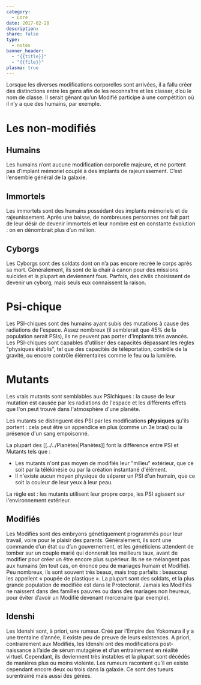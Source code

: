 ```yaml
---
category:
  - Lore
date: 2017-02-20
description: 
share: false
type:
  - notes
banner_header:
  - "{{title}}"
  - "{{file}}"
plasma: true
---
```


Lorsque les diverses modifications corporelles sont arrivées, il a fallu créer des distinctions entre les gens afin de les reconnaître et les classer, d’où le nom de classe. Il serait gênant qu’un Modifié participe à une compétition où il n’y a que des humains, par exemple.

# Les non-modifiés
## Humains

Les humains n’ont aucune modification corporelle majeure, et ne portent pas d’implant mémoriel couplé à des implants de rajeunissement. C’est l’ensemble général de la galaxie.

## Immortels

Les immortels sont des humains possédant des implants mémoriels et de rajeunissement. Après une baisse, de nombreuses personnes ont fait part de leur désir de devenir immortels et leur nombre est en constante évolution : on en dénombrait plus d’un million.

## Cyborgs

Les Cyborgs sont des soldats dont on n’a pas encore recréé le corps après sa mort. Généralement, ils sont de la chair à canon pour des missions suicides et la plupart en deviennent fous. Parfois, des civils choisissent de devenir un cyborg, mais seuls eux connaissent la raison.

# Psi-chique

Les PSI-chiques sont des humains ayant subis des mutations à cause des radiations de l'espace. Assez nombreux (il semblerait que 45% de la population serait PSIs), ils ne peuvent pas porter d'implants très avancés. Les PSI-chiques sont capables d'utiliser des capacités dépassant les règles "physiques établis", tel que des capacités de téléportation, contrôle de la gravité, ou encore contrôle élémentaires comme le feu ou la lumière.

# Mutants

Les vrais mutants sont semblables aux PSIchiques : la cause de leur mutation est causée par les radiations de l'espace et les différents effets que l'on peut trouvé dans l'atmosphère d'une planète.

Les mutants se distinguent des PSI par les modifications **physiques** qu'ils portent : cela peut être un appendice en plus (comme un 3e bras) ou la présence d'un sang empoisonné.

La plupart des [[../../Planètes|Planètes]] font la différence entre PSI et Mutants tels que :
- Les mutants n'ont pas moyen de modifiés leur "milieu" extérieur, que ce soit par la télékinésie ou par la création instantané d'élément.
- Il n'existe aucun moyen physique de séparer un PSI d'un humain, que ce soit la couleur de leur yeux à leur peau.

La règle est : les mutants utilisent leur propre corps, les PSI agissent sur l'environnement extérieur.

## Modifiés

Les Modifiés sont des embryons génétiquement programmés pour leur travail, voire pour le plaisir des parents. Généralement, ils sont une commande d’un état ou d’un gouvernement, et les généticiens attendent de tomber sur un couple marié qui donnerait les meilleurs taux, avant de modifier pour créer un être encore plus supérieur. Ils ne se mélangent pas aux humains (en tout cas, on énonce peu de mariages humain et Modifié). Peu nombreux, ils sont souvent très beaux, mais trop parfaits : beaucoup les appellent « poupée de plastique ». La plupart sont des soldats, et la plus grande population de modifiée est dans le Protectorat. Jamais les Modifiés ne naissent dans des familles pauvres ou dans des mariages non heureux, pour éviter d’avoir un Modifié devenant mercenaire (par exemple).

## Idenshi

Les Idenshi sont, à priori, une rumeur. Créé par l’Empire des Yokomura il y a une trentaine d’année, il existe peu de preuve de leurs existences. A priori, contrairement aux Modifiés, les Idenshi ont des modifications post-naissance à l’aide de sérum mutagène et d’un entrainement en réalité virtuel. Cependant, ils deviennent très instables et la plupart sont décédés de manières plus ou moins violente. Les rumeurs racontent qu’il en existe cependant encore deux ou trois dans la galaxie. Ce sont des tueurs surentrainé mais aussi des génies.

